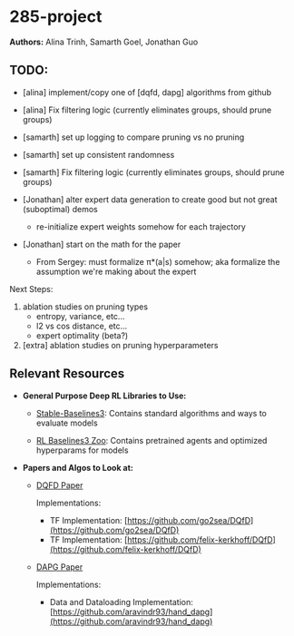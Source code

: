 # 285-project

**Authors:** Alina Trinh, Samarth Goel, Jonathan Guo

## TODO:

- [alina] implement/copy one of [dqfd, dapg] algorithms from github

- [alina] Fix filtering logic (currently eliminates groups, should prune groups)

- [samarth] set up logging to compare pruning vs no pruning

- [samarth] set up consistent randomness

- [samarth] Fix filtering logic (currently eliminates groups, should prune groups)

- [Jonathan] alter expert data generation to create good but not great (suboptimal) demos

  - re-initialize expert weights somehow for each trajectory

- [Jonathan] start on the math for the paper

  - From Sergey: must formalize π\*(a|s) somehow; aka formalize the assumption we're making about the expert

Next Steps:

1. ablation studies on pruning types
   - entropy, variance, etc...
   - l2 vs cos distance, etc...
   - expert optimality (beta?)
2. [extra] ablation studies on pruning hyperparameters

## Relevant Resources

- **General Purpose Deep RL Libraries to Use:**

  - [Stable-Baselines3](https://stable-baselines3.readthedocs.io/en/master/): Contains standard algorithms and ways to evaluate models

  - [RL Baselines3 Zoo](https://github.com/DLR-RM/rl-baselines3-zoo): Contains pretrained agents and optimized hyperparams for models

- **Papers and Algos to Look at:**

  - [DQFD Paper](https://arxiv.org/pdf/1704.03732.pdf)

    Implementations:

    - TF Implementation: [https://github.com/go2sea/DQfD](https://github.com/go2sea/DQfD)
    - TF Implementation: [https://github.com/felix-kerkhoff/DQfD](https://github.com/felix-kerkhoff/DQfD)

  - [DAPG Paper](https://www.roboticsproceedings.org/rss14/p49.pdf)

    Implementations:

    - Data and Dataloading Implementation: [https://github.com/aravindr93/hand_dapg](https://github.com/aravindr93/hand_dapg)
